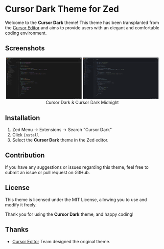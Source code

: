 # Cursor Dark Theme for Zed

Welcome to the **Cursor Dark** theme! This theme has been transplanted from the [Cursor Editor](https://cursor.com) and aims to provide users with an elegant and comfortable coding environment.

## Screenshots

<div align="center">
  <img width="49%" src="./img/cursor-dark.png"  alt="Cursor Dark"/>
  <img width="49%" src="./img/cursor-dark-midnight.png" alt="Cursor Dark Midnight" />
</div>
<div align="center">Cursor Dark & Cursor Dark Midnight</div>


## Installation

1. Zed Menu -> Extensions -> Search "Cursor Dark"
2. Click `Install`
3. Select the **Cursor Dark** theme in the Zed editor.

## Contribution

If you have any suggestions or issues regarding this theme, feel free to submit an issue or pull request on GitHub.

## License

This theme is licensed under the MIT License, allowing you to use and modify it freely.

Thank you for using the **Cursor Dark** theme, and happy coding!

## Thanks

- [Cursor Editor](https://cursor.com) Team designed the original theme.
